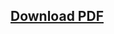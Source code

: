 ## [Download PDF](https://resources.finalsite.net/images/v1650572778/laurelk12mtus/zbfsznwsycolbk4cezhy/religiousexemptionform.pdf)
